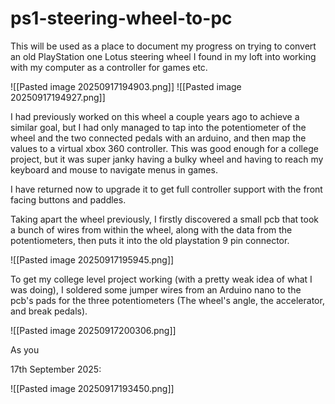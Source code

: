 # ps1-steering-wheel-to-pc

This will be used as a place to document my progress on trying to convert an old PlayStation one Lotus steering wheel I found in my loft into working with my computer as a controller for games etc.

![[Pasted image 20250917194903.png]]
![[Pasted image 20250917194927.png]]

I had previously worked on this wheel a couple years ago to achieve a similar goal, but I had only managed to tap into the potentiometer of the wheel and the two connected pedals with an arduino, and then map the values to a virtual xbox 360 controller.
This was good enough for a college project, but it was super janky having a bulky wheel and having to reach my keyboard and mouse to navigate menus in games. 

I have returned now to upgrade it to get full controller support with the front facing buttons and paddles.

Taking apart the wheel previously, I firstly discovered a small pcb that took a bunch of wires from within the wheel, along with the data from the potentiometers, then puts it into the old playstation 9 pin connector. 

![[Pasted image 20250917195945.png]]

To get my college level project working (with a pretty weak idea of what I was doing), I soldered some jumper wires from an Arduino nano to the pcb's pads for the three potentiometers (The wheel's angle, the accelerator, and break pedals).

![[Pasted image 20250917200306.png]]

As you

17th September 2025:


![[Pasted image 20250917193450.png]]